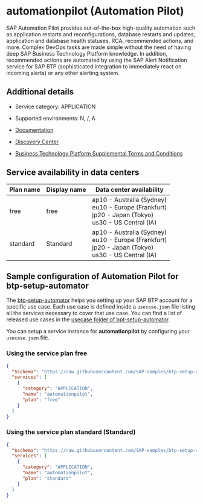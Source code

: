 # automationpilot (Automation Pilot)

SAP Automation Pilot provides out-of-the-box high-quality automation such as application restarts and reconfigurations, database restarts and updates, application and database health statuses, RCA, recommended actions, and more. Complex DevOps tasks are made simple without the need of having deep SAP Business Technology Platform knowledge. In addition, recommended actions are automated by using the SAP Alert Notification service for SAP BTP (sophisticated integration to immediately react on incoming alerts) or any other alerting system.

## Additional details
- Service category: APPLICATION
- Supported environments: N, /, A

- [Documentation](https://help.sap.com/viewer/product/AUTOMATION_PILOT)
- [Discovery Center](https://discovery-center.cloud.sap/#/serviceCatalog/automation-pilot)
- [Business Technology Platform Supplemental Terms and Conditions](https://www.sap.com/about/trust-center/agreements/cloud/cloud-services.html?tag=language:english&search=Supplement%20Business%20Technology%20Platform&sort=latest_desc)

## Service availability in data centers

| Plan name | Display name | Data center availability  |
|------|----------------|---------------------------|
|  free  |  free  | ap10 - Australia (Sydney)<br> eu10 - Europe (Frankfurt)<br> jp20 - Japan (Tokyo)<br> us30 - US Central (IA)  |
|  standard  |  Standard  | ap10 - Australia (Sydney)<br> eu10 - Europe (Frankfurt)<br> jp20 - Japan (Tokyo)<br> us30 - US Central (IA)  |

## Sample configuration of **Automation Pilot** for btp-setup-automator

The [btp-setup-automator](https://github.com/SAP-samples/btp-setup-automator) helps you setting up your SAP BTP account for a specific use case. Each use case is defined inside a `usecase.json` file listing all the services necessary to cover that use case. You can find a list of released use cases in the [usecase folder of bpt-setup-automator](https://github.com/SAP-samples/btp-setup-automator/tree/main/usecases).

You can setup a service instance for **automationpilot** by configuring your `usecase.json` file.

### Using the service plan **free**

```json
{
  "$schema": "https://raw.githubusercontent.com/SAP-samples/btp-setup-automator/main/libs/btpsa-usecase.json",
  "services": [
    {
      "category": "APPLICATION",
      "name": "automationpilot",
      "plan": "free"
    }
  ]
}
```

### Using the service plan **standard** (Standard)

```json
{
  "$schema": "https://raw.githubusercontent.com/SAP-samples/btp-setup-automator/main/libs/btpsa-usecase.json",
  "services": [
    {
      "category": "APPLICATION",
      "name": "automationpilot",
      "plan": "standard"
    }
  ]
}
```
